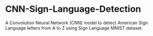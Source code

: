 # CNN-Sign-Language-Detection
A Convolution Neural Network (CNN) model to detect American Sign Language letters from A to Z using Sign Language MNIST dataset.
